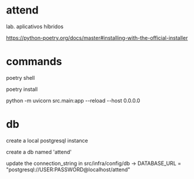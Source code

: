 # attend
lab. aplicativos híbridos

https://python-poetry.org/docs/master#installing-with-the-official-installer

# commands
poetry shell

poetry install

python -m uvicorn src.main:app --reload --host 0.0.0.0

# db
create a local postgresql instance

create a db named 'attend'

update the connection_string in src/infra/config/db -> DATABASE_URL = "postgresql://USER:PASSWORD@localhost/attend"
